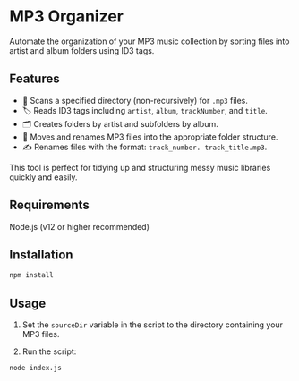 # MP3 Organizer

Automate the organization of your MP3 music collection by sorting files into artist and album folders using ID3 tags.

## Features

- 📁 Scans a specified directory (non-recursively) for `.mp3` files.
- 🏷️ Reads ID3 tags including `artist`, `album`, `trackNumber`, and `title`.
- 🗂️ Creates folders by artist and subfolders by album.
- 🔀 Moves and renames MP3 files into the appropriate folder structure.
- ✍️ Renames files with the format: `track_number. track_title.mp3`.

This tool is perfect for tidying up and structuring messy music libraries quickly and easily.

## Requirements

Node.js (v12 or higher recommended)

## Installation

```bash
npm install
```

## Usage

1. Set the `sourceDir` variable in the script to the directory containing your MP3 files.

2. Run the script:

```bash
node index.js
```